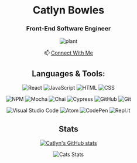 <h1 align="center"> Catlyn Bowles </h1> 
<h3 align="center">Front-End Software Engineer</h3>
<div align="center">
 
  ![plant](https://user-images.githubusercontent.com/98493391/203644519-39cd011a-f799-4c68-bf8c-a761b562ebe3.gif)
  
   📫 [Connect With Me](https://www.linkedin.com/in/catlyn-bowles/)
 </div>

<div align="center">
  
## Languages & Tools: 
![React](https://img.shields.io/badge/react-%2320232a.svg?style=for-the-badge&logo=react&logoColor=%2361DAFB)
![JavaScript](https://img.shields.io/badge/javascript-%23323330.svg?logo=javascript&logoColor=%23F7DF1E&style=for-the-badge)
![HTML](https://img.shields.io/badge/HTML5-E34F26?style=for-the-badge&logo=html5&logoColor=white)
![CSS](https://img.shields.io/badge/CSS3-1572B6?style=for-the-badge&logo=css3&logoColor=white)

![NPM](https://img.shields.io/badge/NPM-%23000000.svg?style=for-the-badge&logo=npm&logoColor=white)
![Mocha](https://img.shields.io/badge/Mocha-8D6748?style=for-the-badge&logo=Mocha&logoColor=white)
![Chai](https://img.shields.io/badge/chai-A30701?style=for-the-badge&logo=chai&logoColor=white)
![Cypress](https://img.shields.io/badge/-cypress-%23E5E5E5?style=for-the-badge&logo=cypress&logoColor=058a5e)
![GitHub](https://img.shields.io/badge/github-%23121011.svg?style=for-the-badge&logo=github&logoColor=white)
![Git](https://img.shields.io/badge/git-%23F05033.svg?style=for-the-badge&logo=git&logoColor=white)

![Visual Studio Code](https://img.shields.io/badge/visual%20studio%20code-%230078d7.svg?logo=visual-studio-code&logoColor=white&style=for-the-badge)
![Atom](https://img.shields.io/badge/Atom-%2366595C.svg?style=for-the-badge&logo=atom&logoColor=white)
![CodePen](https://img.shields.io/badge/CodePen-white?style=for-the-badge&logo=codepen&logoColor=black)
![Repl.it](https://img.shields.io/badge/Repl.it-%230D101E.svg?style=for-the-badge&logo=replit&logoColor=white)

## Stats 
[![Catlyn's GitHub stats](https://github-readme-stats.vercel.app/api?username=catlynbowles&show_icons=true&theme=tokyonight)](https://github.com/catlynbowles/github-readme-stats)

![Cats Stats](https://github-readme-stats.vercel.app/api/top-langs?username=catlynbowles&show_icons=true&locale=en&layout=compact&theme=tokyonight)
 </div>
